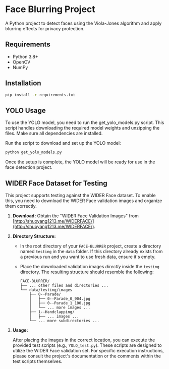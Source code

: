 # Face Blurring Project
A Python project to detect faces using the Viola-Jones algorithm and apply blurring effects for privacy protection.

## Requirements
- Python 3.8+
- OpenCV
- NumPy

## Installation
```bash
pip install -r requirements.txt
```

## YOLO Usage 

To use the YOLO model, you need to run the get_yolo_models.py script. This script handles downloading the required model weights and unzipping the files. Make sure all dependencies are installed.

Run the script to download and set up the YOLO model:
```bash
python get_yolo_models.py
```
Once the setup is complete, the YOLO model will be ready for use in the face detection project.


## WIDER Face Dataset for Testing

This project supports testing against the WIDER Face dataset. To enable this, you need to download the WIDER Face validation images and organize them correctly.

1. **Download:** Obtain the "WIDER Face Validation Images" from [http://shuoyang1213.me/WIDERFACE/](http://shuoyang1213.me/WIDERFACE/).

2. **Directory Structure:**

   - In the root directory of your `FACE-BLURRER` project, create a directory named `testing` in the `data` folder.  If this directory already exists from a previous run and you want to use fresh data, ensure it's empty.
   - Place the downloaded validation images *directly* inside the `testing` directory.  The resulting structure should resemble the following:

     ```
     FACE-BLURRER/
     ├── ... other files and directories ...
     └── data/testing/images
         ├── 0--Parade/
         │   ├── 0--Parade_0_904.jpg
         │   ├── 0--Parade_1_100.jpg
         │   └── ... more images ...
         ├── 1--Handclapping/
         │   ├── ... images ...
         └── ... more subdirectories ...
     ```

3. **Usage:**

   After placing the images in the correct location, you can execute the provided test scripts (e.g., `YOLO_test.py`). These scripts are designed to utilize the WIDER Face validation set. For specific execution instructions, please consult the project's documentation or the comments within the test scripts themselves.